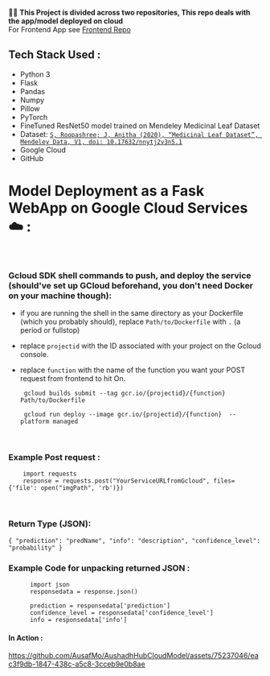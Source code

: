 🙋‍♂️
**This Project is divided across two repositories, This repo deals with the app/model deployed on cloud**
<br>
For Frontend App see <a href = "https://github.com/AusafMo/AushadHubFrontEnd"> Frontend Repo </a>
<br>

## Tech Stack Used :
  * Python 3
  * Flask
  * Pandas
  * Numpy
  * Pillow
  * PyTorch
  * FineTuned ResNet50 model trained on Mendeley Medicinal Leaf Dataset
  * Dataset:
        <a href = "https://data.mendeley.com/datasets/nnytj2v3n5/1">
                  ```
                  S, Roopashree; J, Anitha (2020),
                  “Medicinal Leaf Dataset”,
                  Mendeley Data, V1, doi: 10.17632/nnytj2v3n5.1
                  ```     
        </a>
  * Google Cloud
  * GitHub

# Model Deployment as a Fask WebApp on Google Cloud Services ☁️ : 

<br>

### Gcloud SDK shell commands to push, and deploy the service (should've set up GCloud beforehand, you don't need Docker on your machine though):
  * if you are running the shell in the same directory as your Dockerfile (which you probably should), replace `Path/to/Dockerfile` with `.` (a period or fullstop)
  * replace `projectid` with the ID associated with your project on the Gcloud console.
  * replace `function` with the name of the function you want your POST request from frontend to hit On.
    
      ```
       gcloud builds submit --tag gcr.io/{projectid}/{function} Path/to/Dockerfile
      ```   
      ```
       gcloud run deploy --image gcr.io/{projectid}/{function}  --platform managed
      ```
<br>

### Example Post request :

  ```
      import requests
      response = requests.post("YourServiceURLfromGcloud", files={'file': open("imgPath", 'rb')})
  ```
<br>

### Return Type (JSON):
  `
    {
    "prediction": "predName",
    "info": "description",
    "confidence_level": "probability"
    }
  `

### Example Code for unpacking returned JSON :
  ```
        import json
        responsedata = response.json()

        prediction = responsedata['prediction']
        confidence_level = responsedata['confidence_level']
        info = responsedata['info']
  ```
#### In Action :
 


https://github.com/AusafMo/AushadhHubCloudModel/assets/75237046/eac3f9db-1847-438c-a5c8-3cceb9e0b8ae



    
